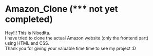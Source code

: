 # Amazon_Clone (*** not yet completed)
Hey!!! This is Nibedita.
<br> I have tried to clone the actual Amazon website (only the frontend part) using HTML and CSS.<br> Thank you for giving your valuable time time to see my project :D
